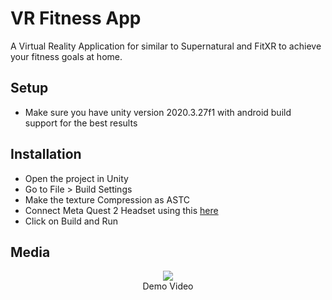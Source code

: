 <h1>VR Fitness App</h1>
A Virtual Reality Application for similar to Supernatural and FitXR to achieve your fitness goals at home.
<h2>Setup</h2>
<ul>
	<li>Make sure you have unity version 2020.3.27f1 with android build support for the best results</li>
</ul>
<h2>Installation</h2>
<ul>
	<li>Open the project in Unity</li>
	<li>Go to File > Build Settings</li>
	<li>Make the texture Compression as ASTC</li>
	<li>Connect Meta Quest 2 Headset using this <a href="https://developer.oculus.com/documentation/unity/unity-enable-device/">here</a></li>
	<li>Click on Build and Run</li>
</ul>
<h2>Media</h2>
<p align="center">
  <img src="/github/1.gif">
  <br>Demo Video
</p>

